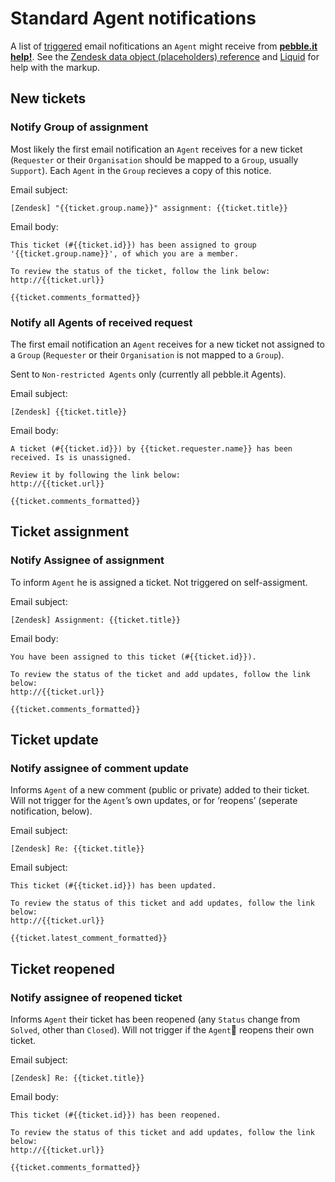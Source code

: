 # Standard Agent notifications

A list of [triggered](https://support.zendesk.com/entries/20011606) email nofitications an `Agent` might receive from **[pebble.it help!](http://help.pebbleit.com)**. See the [Zendesk data object (placeholders) reference](https://support.zendesk.com/entries/20203943) and [Liquid](https://github.com/Shopify/liquid/wiki/Liquid-for-Designers) for help with the markup.

## New tickets

### Notify Group of assignment

Most likely the first email notification an `Agent` receives for a new ticket (`Requester` or their `Organisation` should be mapped to a `Group`, usually `Support`). Each `Agent` in the `Group` recieves a copy of this notice.

Email subject:

	[Zendesk] "{{ticket.group.name}}" assignment: {{ticket.title}}

Email body:

	This ticket (#{{ticket.id}}) has been assigned to group '{{ticket.group.name}}', of which you are a member. 
	
	To review the status of the ticket, follow the link below:
	http://{{ticket.url}}
	
	{{ticket.comments_formatted}}

### Notify all Agents of received request

The first email notification an `Agent` receives for a new ticket not assigned to a `Group` (`Requester` or their `Organisation` is not mapped to a `Group`).

Sent to `Non-restricted Agents` only (currently all pebble.it Agents).

Email subject:

	[Zendesk] {{ticket.title}}

Email body:

	A ticket (#{{ticket.id}}) by {{ticket.requester.name}} has been received. Is is unassigned.
	
	Review it by following the link below:
	http://{{ticket.url}}
	
	{{ticket.comments_formatted}}

## Ticket assignment

### Notify Assignee of assignment

To inform `Agent` he is assigned a ticket. Not triggered on self-assigment.

Email subject:

	[Zendesk] Assignment: {{ticket.title}}

Email body:

	You have been assigned to this ticket (#{{ticket.id}}).
	
	To review the status of the ticket and add updates, follow the link below:
	http://{{ticket.url}}
	
	{{ticket.comments_formatted}}

## Ticket update

### Notify assignee of comment update

Informs `Agent` of a new comment (public or private) added to their ticket. Will not trigger for the `Agent`’s own updates, or for ‘reopens’ (seperate notification, below).

Email subject:

	[Zendesk] Re: {{ticket.title}}

Email subject:

	This ticket (#{{ticket.id}}) has been updated.
	
	To review the status of this ticket and add updates, follow the link below:
	http://{{ticket.url}}
	
	{{ticket.latest_comment_formatted}}

## Ticket reopened

### Notify assignee of reopened ticket

Informs `Agent` their ticket has been reopened (any `Status` change from `Solved`, other than `Closed`). Will not trigger if the `Agent` reopens their own ticket.

Email subject:

	[Zendesk] Re: {{ticket.title}}

Email body:

	This ticket (#{{ticket.id}}) has been reopened.
	
	To review the status of this ticket and add updates, follow the link below:
	http://{{ticket.url}}
	
	{{ticket.comments_formatted}}
